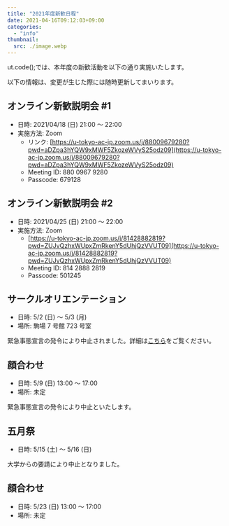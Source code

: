 ```yaml
---
title: "2021年度新歓日程"
date: 2021-04-16T09:12:03+09:00
categories:
  - "info"
thumbnail:
  src: ./image.webp
---
```


ut.code();では、本年度の新歓活動を以下の通り実施いたします。

以下の情報は、変更が生じた際には随時更新してまいります。

## オンライン新歓説明会 #1

- 日時: 2021/04/18 (日) 21:00 ～ 22:00
- 実施方法: Zoom
  - リンク: [https://u-tokyo-ac-jp.zoom.us/j/88009679280?pwd=aDZpa3hYQW9xMWF5ZkozeWVyS25odz09](https://u-tokyo-ac-jp.zoom.us/j/88009679280?pwd=aDZpa3hYQW9xMWF5ZkozeWVyS25odz09)
  - Meeting ID: 880 0967 9280
  - Passcode: 679128

## オンライン新歓説明会 #2

- 日時: 2021/04/25 (日) 21:00 ～ 22:00
- 実施方法: Zoom
  - [https://u-tokyo-ac-jp.zoom.us/j/81428882819?pwd=ZUJvQzhxWUpxZmRkenY5dUhjQzVVUT09](https://u-tokyo-ac-jp.zoom.us/j/81428882819?pwd=ZUJvQzhxWUpxZmRkenY5dUhjQzVVUT09)
  - Meeting ID: 814 2888 2819
  - Passcode: 501245

## サークルオリエンテーション

- 日時: 5/2 (日) ～ 5/3 (月)
- 場所: 駒場 7 号館 723 号室

緊急事態宣言の発令により中止されました。詳細は[こちら](https://www.a103.net/ori/2021/welcome/schedule/cirori)をご覧ください。

## 顔合わせ

- 日時: 5/9 (日) 13:00 ～ 17:00
- 場所: 未定

緊急事態宣言の発令により中止といたします。

## 五月祭

- 日時: 5/15 (土) ～ 5/16 (日)

大学からの要請により中止となりました。

## 顔合わせ

- 日時: 5/23 (日) 13:00 ～ 17:00
- 場所: 未定
